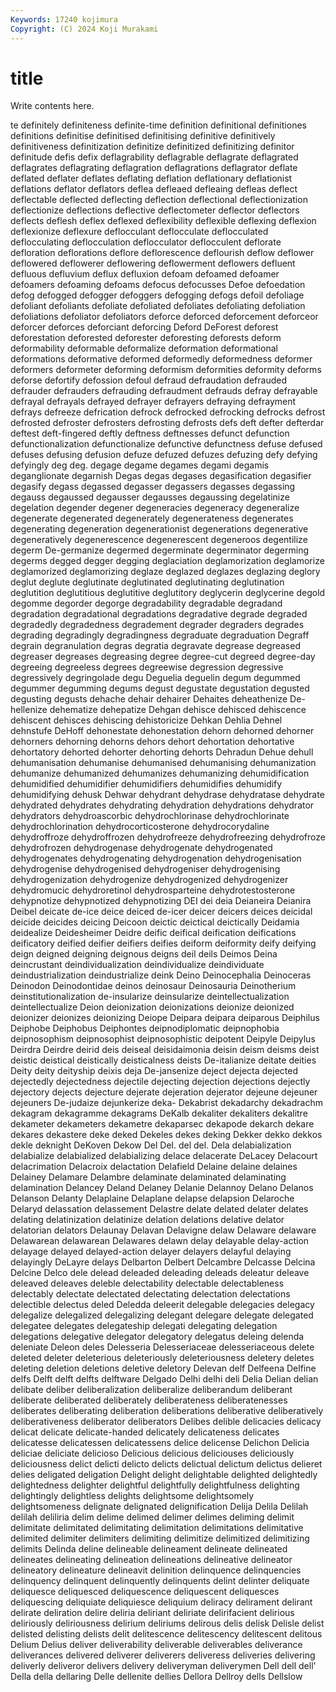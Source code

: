 ```yaml
---
Keywords: 17240 kojimura
Copyright: (C) 2024 Koji Murakami
---
```


# title

Write contents here.



te definitely definiteness definite-time definition definitional definitiones definitions definitise definitised
definitising definitive definitively definitiveness definitization definitize definitized definitizing definitor definitude
defis defix deflagrability deflagrable deflagrate deflagrated deflagrates deflagrating deflagration deflagrations
deflagrator deflate deflated deflater deflates deflating deflation deflationary deflationist deflations
deflator deflators deflea defleaed defleaing defleas deflect deflectable deflected deflecting
deflection deflectional deflectionization deflectionize deflections deflective deflectometer deflector deflectors deflects
deflesh deflex deflexed deflexibility deflexible deflexing deflexion deflexionize deflexure deflocculant
deflocculate deflocculated deflocculating deflocculation deflocculator deflocculent deflorate defloration deflorations deflore
deflorescence deflourish deflow deflower deflowered deflowerer deflowering deflowerment deflowers defluent
defluous defluvium deflux defluxion defoam defoamed defoamer defoamers defoaming defoams
defocus defocusses Defoe defoedation defog defogged defogger defoggers defogging defogs
defoil defoliage defoliant defoliants defoliate defoliated defoliates defoliating defoliation defoliations
defoliator defoliators deforce deforced deforcement deforceor deforcer deforces deforciant deforcing
Deford DeForest deforest deforestation deforested deforester deforesting deforests deform deformability
deformable deformalize deformation deformational deformations deformative deformed deformedly deformedness deformer
deformers deformeter deforming deformism deformities deformity deforms deforse defortify defossion
defoul defraud defraudation defrauded defrauder defrauders defrauding defraudment defrauds defray
defrayable defrayal defrayals defrayed defrayer defrayers defraying defrayment defrays defreeze
defrication defrock defrocked defrocking defrocks defrost defrosted defroster defrosters defrosting
defrosts defs deft defter defterdar deftest deft-fingered deftly deftness deftnesses
defunct defunction defunctionalization defunctionalize defunctive defunctness defuse defused defuses defusing
defusion defuze defuzed defuzes defuzing defy defying defyingly deg deg.
degage degame degames degami degamis deganglionate degarnish Degas degas degases
degasification degasifier degasify degass degassed degasser degassers degasses degassing degauss
degaussed degausser degausses degaussing degelatinize degelation degender degener degeneracies degeneracy
degeneralize degenerate degenerated degenerately degenerateness degenerates degenerating degeneration degenerationist degenerations
degenerative degeneratively degenerescence degenerescent degeneroos degentilize degerm De-germanize degermed degerminate
degerminator degerming degerms degged degger degging deglaciation deglamorization deglamorize deglamorized
deglamorizing deglaze deglazed deglazes deglazing deglory deglut deglute deglutinate deglutinated
deglutinating deglutination deglutition deglutitious deglutitive deglutitory deglycerin deglycerine degold degomme
degorder degorge degradability degradable degradand degradation degradational degradations degradative degrade
degraded degradedly degradedness degradement degrader degraders degrades degrading degradingly degradingness
degraduate degraduation Degraff degrain degranulation degras degratia degravate degrease degreased
degreaser degreases degreasing degree degree-cut degreed degree-day degreeing degreeless degrees
degreewise degression degressive degressively degringolade degu Deguelia deguelin degum degummed
degummer degumming degums degust degustate degustation degusted degusting degusts dehache
dehair dehairer Dehaites deheathenize De-hellenize dehematize dehepatize Dehgan dehisce dehisced
dehiscence dehiscent dehisces dehiscing dehistoricize Dehkan Dehlia Dehnel dehnstufe DeHoff
dehonestate dehonestation dehorn dehorned dehorner dehorners dehorning dehorns dehors dehort
dehortation dehortative dehortatory dehorted dehorter dehorting dehorts Dehradun Dehue dehull
dehumanisation dehumanise dehumanised dehumanising dehumanization dehumanize dehumanized dehumanizes dehumanizing dehumidification
dehumidified dehumidifier dehumidifiers dehumidifies dehumidify dehumidifying dehusk Dehwar dehydrant dehydrase
dehydratase dehydrate dehydrated dehydrates dehydrating dehydration dehydrations dehydrator dehydrators dehydroascorbic
dehydrochlorinase dehydrochlorinate dehydrochlorination dehydrocorticosterone dehydrocorydaline dehydroffroze dehydroffrozen dehydrofreeze dehydrofreezing dehydrofroze
dehydrofrozen dehydrogenase dehydrogenate dehydrogenated dehydrogenates dehydrogenating dehydrogenation dehydrogenisation dehydrogenise dehydrogenised
dehydrogeniser dehydrogenising dehydrogenization dehydrogenize dehydrogenized dehydrogenizer dehydromucic dehydroretinol dehydrosparteine dehydrotestosterone
dehypnotize dehypnotized dehypnotizing DEI dei deia Deianeira Deianira Deibel deicate
de-ice deice deiced de-icer deicer deicers deices deicidal deicide deicides
deicing Deicoon deictic deictical deictically Deidamia deidealize Deidesheimer Deidre deific
deifical deification deifications deificatory deified deifier deifiers deifies deiform deiformity
deify deifying deign deigned deigning deignous deigns deil deils Deimos
Deina deincrustant deindividualization deindividualize deindividuate deindustrialization deindustrialize deink Deino Deinocephalia
Deinoceras Deinodon Deinodontidae deinos deinosaur Deinosauria Deinotherium deinstitutionalization de-insularize deinsularize
deintellectualization deintellectualize Deion deionization deionizations deionize deionized deionizer deionizes deionizing
Deiope Deipara deipara deiparous Deiphilus Deiphobe Deiphobus Deiphontes deipnodiplomatic deipnophobia
deipnosophism deipnosophist deipnosophistic deipotent Deipyle Deipylus Deirdra Deirdre deirid deis
deiseal deisidaimonia deisin deism deisms deist deistic deistical deistically deisticalness
deists De-italianize deitate deities Deity deity deityship deixis deja De-jansenize
deject dejecta dejected dejectedly dejectedness dejectile dejecting dejection dejections dejectly
dejectory dejects dejecture dejerate dejeration dejerator dejeune dejeuner dejeuners De-judaize
dejunkerize deka- Dekabrist dekadarchy dekadrachm dekagram dekagramme dekagrams DeKalb dekaliter
dekaliters dekalitre dekameter dekameters dekametre dekaparsec dekapode dekarch dekare dekares
dekastere deke deked Dekeles dekes deking Dekker dekko dekkos dekle
deknight DeKoven Dekow Del Del. del del. Dela delabialization delabialize
delabialized delabializing delace delacerate DeLacey Delacourt delacrimation Delacroix delactation Delafield
Delaine delaine delaines Delainey Delamare Delambre delaminate delaminated delaminating delamination
Delancey Deland Delaney Delanie Delannoy Delano Delanos Delanson Delanty Delaplaine
Delaplane delapse delapsion Delaroche Delaryd delassation delassement Delastre delate delated
delater delates delating delatinization delatinize delation delations delative delator delatorian
delators Delaunay Delavan Delavigne delaw Delaware delaware Delawarean delawarean Delawares
delawn delay delayable delay-action delayage delayed delayed-action delayer delayers delayful
delaying delayingly DeLayre delays Delbarton Delbert Delcambre Delcasse Delcina Delcine
Delco dele delead deleaded deleading deleads deleatur deleave deleaved deleaves
deleble delectability delectable delectableness delectably delectate delectated delectating delectation delectations
delectible delectus deled Deledda deleerit delegable delegacies delegacy delegalize delegalized
delegalizing delegant delegare delegate delegated delegatee delegates delegateship delegati delegating
delegation delegations delegative delegator delegatory delegatus deleing delenda deleniate Deleon
deles Delesseria Delesseriaceae delesseriaceous delete deleted deleter deleterious deleteriously deleteriousness
deletery deletes deleting deletion deletions deletive deletory Delevan delf Delfeena
Delfine delfs Delft delft delfts delftware Delgado Delhi delhi deli
Delia Delian delian delibate deliber deliberalization deliberalize deliberandum deliberant deliberate
deliberated deliberately deliberateness deliberatenesses deliberates deliberating deliberation deliberations deliberative deliberatively
deliberativeness deliberator deliberators Delibes delible delicacies delicacy delicat delicate delicate-handed
delicately delicateness delicates delicatesse delicatessen delicatessens delice delicense Delichon Delicia
deliciae deliciate delicioso Delicious delicious deliciouses deliciously deliciousness delict delicti
delicto delicts delictual delictum delictus delieret delies deligated deligation Delight
delight delightable delighted delightedly delightedness delighter delightful delightfully delightfulness delighting
delightingly delightless delights delightsome delightsomely delightsomeness delignate delignated delignification Delija
Delila Delilah delilah deliliria delim delime delimed delimer delimes deliming
delimit delimitate delimitated delimitating delimitation delimitations delimitative delimited delimiter delimiters
delimiting delimitize delimitized delimitizing delimits Delinda deline delineable delineament delineate
delineated delineates delineating delineation delineations delineative delineator delineatory delineature delineavit
delinition delinquence delinquencies delinquency delinquent delinquently delinquents delint delinter deliquate
deliquesce deliquesced deliquescence deliquescent deliquesces deliquescing deliquiate deliquiesce deliquium deliracy
delirament delirant delirate deliration delire deliria deliriant deliriate delirifacient delirious
deliriously deliriousness delirium deliriums delirous delis delisk Delisle delist delisted
delisting delists delit delitescence delitescency delitescent delitous Delium Delius deliver
deliverability deliverable deliverables deliverance deliverances delivered deliverer deliverers deliveress deliveries
delivering deliverly deliveror delivers delivery deliveryman deliverymen Dell dell dell'
Della della dellaring Delle dellenite dellies Dellora Dellroy dells Dellslow
